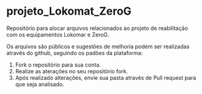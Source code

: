 # projeto_Lokomat_ZeroG

Repositório para alocar arquivos relacionados ao projeto de reabilitação com os equipamentos Lokomar e ZeroG. 

Os arquivos são públicos e sugestões de melhoria podem ser realizadas através do github, seguindo os padões da plataforma: 
1) Fork o repositório para sua conta.
2) Realize as aterações no seu repositório fork.
3) Após realizado alterações, envie sua pasta através de Pull request para que seja analisado.









